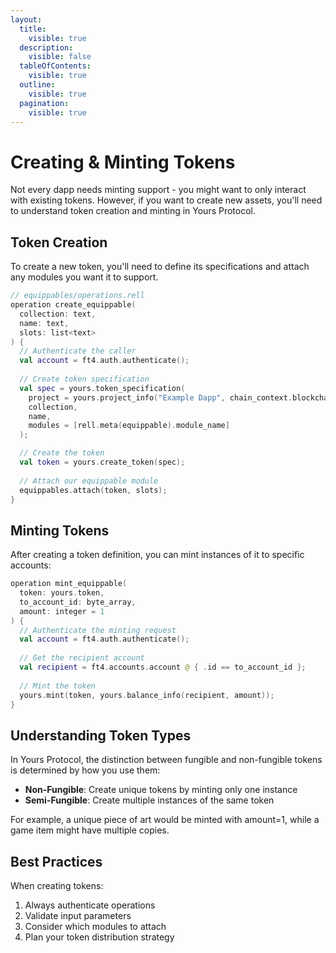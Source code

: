 ```yaml
---
layout:
  title:
    visible: true
  description:
    visible: false
  tableOfContents:
    visible: true
  outline:
    visible: true
  pagination:
    visible: true
---
```


# Creating & Minting Tokens

Not every dapp needs minting support - you might want to only interact with existing tokens. However, if you want to create new assets, you'll need to understand token creation and minting in Yours Protocol.

## Token Creation

To create a new token, you'll need to define its specifications and attach any modules you want it to support.

```kotlin
// equippables/operations.rell
operation create_equippable(
  collection: text,
  name: text,
  slots: list<text>
) {
  // Authenticate the caller
  val account = ft4.auth.authenticate();
  
  // Create token specification
  val spec = yours.token_specification(
    project = yours.project_info("Example Dapp", chain_context.blockchain_rid)
    collection,
    name,
    modules = [rell.meta(equippable).module_name]
  );

  // Create the token
  val token = yours.create_token(spec);
  
  // Attach our equippable module
  equippables.attach(token, slots);
}
```

## Minting Tokens

After creating a token definition, you can mint instances of it to specific accounts:

```kotlin
operation mint_equippable(
  token: yours.token,
  to_account_id: byte_array,
  amount: integer = 1
) {
  // Authenticate the minting request
  val account = ft4.auth.authenticate();
  
  // Get the recipient account
  val recipient = ft4.accounts.account @ { .id == to_account_id };
  
  // Mint the token
  yours.mint(token, yours.balance_info(recipient, amount));
}
```

## Understanding Token Types

In Yours Protocol, the distinction between fungible and non-fungible tokens is determined by how you use them:

* **Non-Fungible**: Create unique tokens by minting only one instance
* **Semi-Fungible**: Create multiple instances of the same token

For example, a unique piece of art would be minted with amount=1, while a game item might have multiple copies.

## Best Practices

When creating tokens:

1. Always authenticate operations
2. Validate input parameters
3. Consider which modules to attach
4. Plan your token distribution strategy
